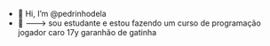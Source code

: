 - 👋 Hi, I’m @pedrinhodela
- 👀 
--->
sou estudante e estou fazendo um curso de programação
jogador caro 
17y
garanhão de gatinha
